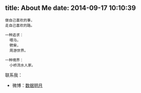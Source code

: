 title: About Me
date: 2014-09-17 10:10:39
---

```
做自己喜欢的事，
走自己喜欢的路。
 
一种追求：
  喂马，
  劈柴，
  周游世界。

一种境界：
  小桥流水人家。
```

联系我：

- 微博：[数据明月](http://weibo.com/caiyingyao)


